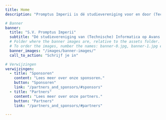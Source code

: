 ```yaml
---
title: Home
description: "Promptus Imperii is dé studievereniging voor en door (Technische) Informatica-studenten van Avans Hogeschool Breda."

# Banner
banner:
  title: "S.V. Promptus Imperii"
  subtitle: "Dé studievereniging van (Technische) Informatica op Avans Hogeschool Breda."
  # Folder where the banner images are, relative to the assets folder. So /assets/images/banner-images-images becomes /images/banner-images
  # To order the images, number the names: banner-0.jpg, banner-1.jpg etc.
  banner_images: "/images/banner-images/"
  call_to_action: "Schrijf je in"

# Verwijzingen
verwijzingen:
  - title: "Sponsoren"
    content: "Lees meer over onze sponsoren."
    button: "Sponsoren"
    link: "/partners_and_sponsors/#sponsors"
  - title: "Partners"
    content: "Lees meer over onze partners."
    button: "Partners"
    link: "/partners_and_sponsors/#partners"

---
```

